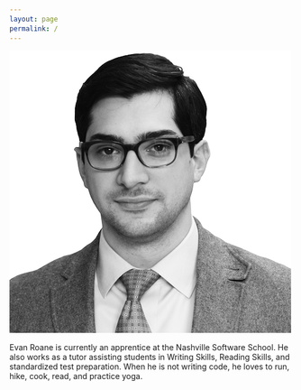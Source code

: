 ```yaml
---
layout: page
permalink: /
---
```


![Photo of Evan Roane](/img/roane.png)

Evan Roane is currently an apprentice at the Nashville Software School. He also works as a tutor assisting students in Writing Skills, Reading Skills, and standardized test preparation. When he is not writing code, he loves to run, hike, cook, read, and practice yoga.
